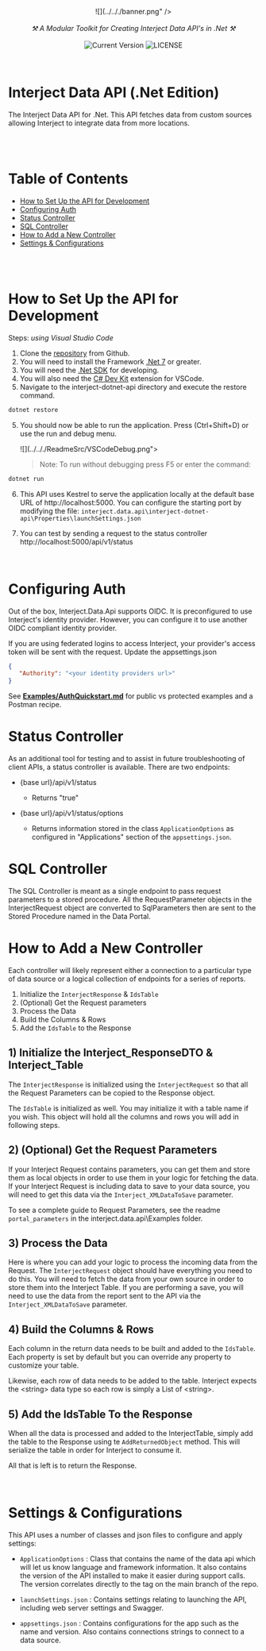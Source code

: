 <p align="center">
    ![](../.././banner.png" />
    <br />
    <br />
    <i>
    ⚒️ A Modular Toolkit for Creating Interject Data API's in .Net ⚒️
    </i>
    <br />
    <br />
    <img
        src="https://img.shields.io/badge/v1.0.0-white?color=black&style=for-the-badge&logo=git"
        alt="Current Version"
    />
    <img
        src="https://img.shields.io/badge/LICENSE-Apache 2.0-black?color=black&style=for-the-badge"
        alt="LICENSE"
    />
</p>

<br>

# Interject Data API (.Net Edition)

The Interject Data API for .Net. This API fetches data from custom sources allowing Interject to integrate data from more locations.

<br>
<br>

# Table of Contents

- [How to Set Up the API for Development](#how-to-setup-the-api-for-development)
- [Configuring Auth](configure-auth)
- [Status Controller](#status-controller)
- [SQL Controller](#sql-controller)
- [How to Add a New Controller](#how-to-add-a-new-controller)
- [Settings & Configurations](#settings-configurations)

<br>
<br>

<h1 id="how-to-setup-the-api-for-development">How to Set Up the API for Development</h1>

Steps: _using Visual Studio Code_

1. Clone the [repository](https://github.com/GoInterject/ids-dotnet-api) from Github.
2. You will need to install the Framework [.Net 7](https://dotnet.microsoft.com/en-us/download/dotnet) or greater.
3. You will need the [.Net SDK](https://dotnet.microsoft.com/download) for developing.
4. You will also need the [C# Dev Kit](https://code.visualstudio.com/docs/languages/csharp) extension for VSCode.
5. Navigate to the interject-dotnet-api directory and execute the restore command.

```csharp
dotnet restore
```

5. You should now be able to run the application. Press (Ctrl+Shift+D) or use the run and debug menu.

   ![](../.././ReadmeSrc/VSCodeDebug.png">

   > Note: To run without debugging press F5 or enter the command:

```csharp
dotnet run
```

6. This API uses Kestrel to serve the application locally at the default base URL of http://localhost:5000. You can configure the starting port by modifying the file: `interject.data.api\interject-dotnet-api\Properties\launchSettings.json`

7. You can test by sending a request to the status controller http://localhost:5000/api/v1/status

<br>

<h1 id="configuring-auth">Configuring Auth</h1>

Out of the box, Interject.Data.Api supports OIDC. It is preconfigured to use Interject's identity provider. However, you can configure it to use another OIDC compliant identity provider.

If you are using federated logins to access Interject, your provider's access token will be sent with the request. Update the appsettings.json

```JSON
{
   "Authority": "<your identity providers url>"
}
```
See **[Examples/AuthQuickstart.md](./Examples/AuthQuickstart.md)** for public vs protected examples and a Postman recipe.

<h1 id="status-controller">Status Controller</h1>

As an additional tool for testing and to assist in future troubleshooting of client APIs, a status controller is available. There are two endpoints:

- {base url}/api/v1/status

  - Returns "true"

- {base url}/api/v1/status/options
  - Returns information stored in the class `ApplicationOptions` as configured in "Applications" section of the `appsettings.json`.

<h1 id="sql-controller">SQL Controller</h1>

The SQL Controller is meant as a single endpoint to pass request parameters to a stored procedure. All the RequestParameter objects in the InterjectRequest object are converted to SqlParameters then are sent to the Stored Procedure named in the Data Portal.

<h1 id="how-to-add-a-new-controller">How to Add a New Controller</h1>

Each controller will likely represent either a connection to a particular type of data source or a logical collection of endpoints for a series of reports.

1. Initialize the `InterjectResponse` & `IdsTable`
2. (Optional) Get the Request parameters
3. Process the Data
4. Build the Columns & Rows
5. Add the `IdsTable` to the Response

## 1) Initialize the Interject_ResponseDTO & Interject_Table

The `InterjectResponse` is initialized using the `InterjectRequest` so that all the Request Parameters can be copied to the Response object.

The `IdsTable` is initialized as well. You may initialize it with a table name if you wish. This object will hold all the columns and rows you will add in following steps.

## 2) (Optional) Get the Request Parameters

If your Interject Request contains parameters, you can get them and store them as local objects in order to use them in your logic for fetching the data. If your Interject Request is including data to save to your data source, you will need to get this data via the `Interject_XMLDataToSave` parameter.

To see a complete guide to Request Parameters, see the readme `portal_parameters` in the interject.data.api\Examples folder.

## 3) Process the Data

Here is where you can add your logic to process the incoming data from the Request. The `InterjectRequest` object should have everything you need to do this. You will need to fetch the data from your own source in order to store them into the Interject Table. If you are performing a save, you will need to use the data from the report sent to the API via the `Interject_XMLDataToSave` parameter.

## 4) Build the Columns & Rows

Each column in the return data needs to be built and added to the `IdsTable`. Each property is set by default but you can override any property to customize your table.

Likewise, each row of data needs to be added to the table. Interject expects the &lt;string&gt; data type so each row is simply a List of &lt;string&gt;.

## 5) Add the IdsTable To the Response

When all the data is processed and added to the InterjectTable, simply add the table to the Response using te `AddReturnedObject` method. This will serialize the table in order for Interject to consume it.

All that is left is to return the Response.

<br>

<h1 id="settings-configurations"> Settings & Configurations </h1>

This API uses a number of classes and json files to configure and apply settings:

- `ApplicationOptions` : Class that contains the name of the data api which will let us know language and framework information. It also contains the version of the API installed to make it easier during support calls. The version correlates directly to the tag on the main branch of the repo.

- `launchSettings.json` : Contains settings relating to launching the API, including web server settings and Swagger.

- `appsettings.json` : Contains configurations for the app such as the name and version. Also contains connections strings to connect to a data source.
